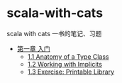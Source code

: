 # scala-with-cats

scala with cats 一书的笔记、习题

* [第一章 入门](chapter01/Introduction.md)
    * [1.1 Anatomy of a Type Class](chapter01/Anatomy_of_a_Type_Class.md)
    * [1.2 Working with Implicits](chapter01/Working_with_Implicits.md)
    * [1.3 Exercise: Printable Library](chapter01/Exercise_Printable_Library.md)